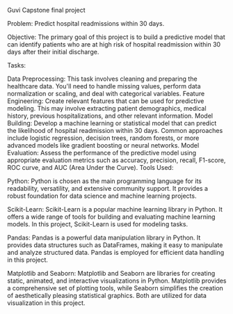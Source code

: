 Guvi Capstone final project

Problem: Predict hospital readmissions within 30 days.

Objective: The primary goal of this project is to build a predictive model that can identify patients who are at high risk of hospital readmission within 30 days after their initial discharge.

Tasks:

Data Preprocessing: This task involves cleaning and preparing the healthcare data. You'll need to handle missing values, perform data normalization or scaling, and deal with categorical variables.
Feature Engineering: Create relevant features that can be used for predictive modeling. This may involve extracting patient demographics, medical history, previous hospitalizations, and other relevant information.
Model Building: Develop a machine learning or statistical model that can predict the likelihood of hospital readmission within 30 days. Common approaches include logistic regression, decision trees, random forests, or more advanced models like gradient boosting or neural networks.
Model Evaluation: Assess the performance of the predictive model using appropriate evaluation metrics such as accuracy, precision, recall, F1-score, ROC curve, and AUC (Area Under the Curve).
Tools Used:

Python: Python is chosen as the main programming language for its readability, versatility, and extensive community support. It provides a robust foundation for data science and machine learning projects.

Scikit-Learn: Scikit-Learn is a popular machine learning library in Python. It offers a wide range of tools for building and evaluating machine learning models. In this project, Scikit-Learn is used for modeling tasks.

Pandas: Pandas is a powerful data manipulation library in Python. It provides data structures such as DataFrames, making it easy to manipulate and analyze structured data. Pandas is employed for efficient data handling in this project.

Matplotlib and Seaborn: Matplotlib and Seaborn are libraries for creating static, animated, and interactive visualizations in Python. Matplotlib provides a comprehensive set of plotting tools, while Seaborn simplifies the creation of aesthetically pleasing statistical graphics. Both are utilized for data visualization in this project.
